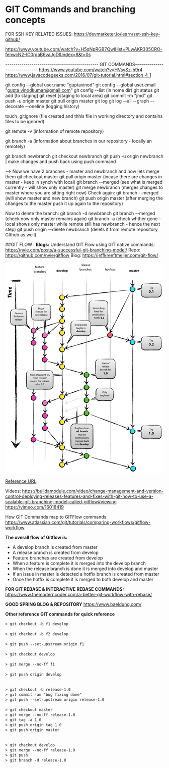 # GIT Commands and branching concepts


FOR SSH KEY RELATED ISSUES:
https://devmarketer.io/learn/set-ssh-key-github/

https://www.youtube.com/watch?v=H5qNpRGB7Qw&list=PLwAKR305CRO-fenwcN2-IC0rgaB6vaJgD&index=8&t=0s


---------------------------------------------- GIT COMMANDS------------------------------
https://www.youtube.com/watch?v=HVsySz-h9r4
https://www.javacodegeeks.com/2016/07/git-tutorial.html#section_4_1

git config --global user.name "guptavinod"
git config --global user.email "gupta.vinodkumar@gmail.com"
git config --list (in home dir) 
git status
git add <file> [to staging]
git reset <file> [staging to local area]
git commit -m "jmd"<file>
git push -u origin master 
git pull origin master
git log
git log --all --graph --decorate --oneline (logging history)

touch .gitignore (file created and thhis file in working directory and contains files to be ignored)	

git remote -v (information of remote repository)

git branch -a (information about branches in our repository - locally an remotely)


git branch newbranch
git checkout newbranch 
git push -u origin newbranch |  make changes and push back using push command 

--> Now we have 2 branches - master and newbranch and now lets merge them
git checkout master 
git pull origin master (incase there are changes in master - keep in synch with local)
git branch --merged (see what is merged currently - will show only master)
git merge newbranch (merges changes to master where you are sitting right now)
Check again: 
git branch --merged (will show master and new branch)
git push origin master (after merging the changes to the master push it up again to the repository)
	
Now to delete the branch: 
git branch -d newbranch
git branch --merged (check now only master remains again)
git branch -a (check whther gone - local shows only master while remote still has newbranch - hence the next step) 
git push origin --delete newbranch (delets it from remote repository GIthub as well)
 

##GIT FLOW :
**Blogs:** 
Understand GIT Flow using GIT native commands: 
https://nvie.com/posts/a-successful-git-branching-model/
Repo: https://github.com/nvie/gitflow
Blog: https://jeffkreeftmeijer.com/git-flow/

![Git branching model](images/git-model.png)	

[Reference URL](https://nvie.com/posts/a-successful-git-branching-model/).

Videos:
https://buildamodule.com/video/change-management-and-version-control-deploying-releases-features-and-fixes-with-git-how-to-use-a-scalable-git-branching-model-called-gitflow#viewing
https://vimeo.com/16018419
   


How GIT Commands map to GITFlow commands: 
https://www.atlassian.com/git/tutorials/comparing-workflows/gitflow-workflow


**The overall flow of Gitflow is:** 
- A develop branch is created from master
- A release branch is created from develop
- Feature branches are created from develop
- When a feature is complete it is merged into the develop branch
- When the release branch is done it is merged into develop and master
- If an issue in master is detected a hotfix branch is created from master
- Once the hotfix is complete it is merged to both develop and master


**FOR GIT REBASE & INTERACTIVE REBASE COMMANDS:**
https://www.themoderncoder.com/a-better-git-workflow-with-rebase/

**GOOD SPRING BLOG & REPOSITORY**
https://www.baeldung.com/




**Other reference GIT commands for quick reference**
```
> git checkout -b f1 develop

> git checkout -b f2 develop

> git push --set-upstream origin f1

> git checkout develop

> git merge --no-ff f1

> git push origin develop


> git checkout -b release-1.0
> git commit -am "bug fixing done"
> git push --set-upstream origin release-1.0

> git checkout master
> git merge --no-ff release-1.0
> git tag -a 1.0
> git push origin tag 1.0
> git push origin master


> git checkout develop
> git merge --no-ff release-1.0
> git push
> git branch -d release-1.0
```
